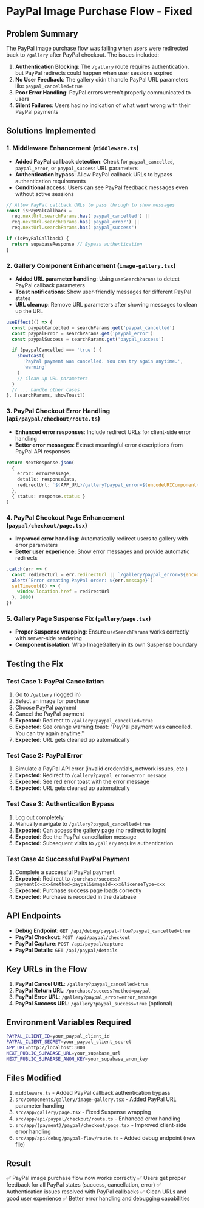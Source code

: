 # PayPal Image Purchase Flow - Fixed

## Problem Summary

The PayPal image purchase flow was failing when users were redirected back to `/gallery` after PayPal checkout. The issues included:

1. **Authentication Blocking**: The `/gallery` route requires authentication, but PayPal redirects could happen when user sessions expired
2. **No User Feedback**: The gallery didn't handle PayPal URL parameters like `paypal_cancelled=true`
3. **Poor Error Handling**: PayPal errors weren't properly communicated to users
4. **Silent Failures**: Users had no indication of what went wrong with their PayPal payments

## Solutions Implemented

### 1. Middleware Enhancement (`middleware.ts`)

- **Added PayPal callback detection**: Check for `paypal_cancelled`, `paypal_error`, or `paypal_success` URL parameters
- **Authentication bypass**: Allow PayPal callback URLs to bypass authentication requirements
- **Conditional access**: Users can see PayPal feedback messages even without active sessions

```typescript
// Allow PayPal callback URLs to pass through to show messages
const isPayPalCallback =
  req.nextUrl.searchParams.has('paypal_cancelled') ||
  req.nextUrl.searchParams.has('paypal_error') ||
  req.nextUrl.searchParams.has('paypal_success')

if (isPayPalCallback) {
  return supabaseResponse // Bypass authentication
}
```

### 2. Gallery Component Enhancement (`image-gallery.tsx`)

- **Added URL parameter handling**: Using `useSearchParams` to detect PayPal callback parameters
- **Toast notifications**: Show user-friendly messages for different PayPal states
- **URL cleanup**: Remove URL parameters after showing messages to clean up the URL

```typescript
useEffect(() => {
  const paypalCancelled = searchParams.get('paypal_cancelled')
  const paypalError = searchParams.get('paypal_error')
  const paypalSuccess = searchParams.get('paypal_success')

  if (paypalCancelled === 'true') {
    showToast(
      'PayPal payment was cancelled. You can try again anytime.',
      'warning'
    )
    // Clean up URL parameters
  }
  // ... handle other cases
}, [searchParams, showToast])
```

### 3. PayPal Checkout Error Handling (`api/paypal/checkout/route.ts`)

- **Enhanced error responses**: Include redirect URLs for client-side error handling
- **Better error messages**: Extract meaningful error descriptions from PayPal API responses

```typescript
return NextResponse.json(
  {
    error: errorMessage,
    details: responseData,
    redirectUrl: `${APP_URL}/gallery?paypal_error=${encodeURIComponent(errorMessage)}`,
  },
  { status: response.status }
)
```

### 4. PayPal Checkout Page Enhancement (`paypal/checkout/page.tsx`)

- **Improved error handling**: Automatically redirect users to gallery with error parameters
- **Better user experience**: Show error messages and provide automatic redirects

```typescript
.catch(err => {
  const redirectUrl = err.redirectUrl || `/gallery?paypal_error=${encodeURIComponent(err.message)}`
  alert(`Error creating PayPal order: ${err.message}`)
  setTimeout(() => {
    window.location.href = redirectUrl
  }, 2000)
})
```

### 5. Gallery Page Suspense Fix (`gallery/page.tsx`)

- **Proper Suspense wrapping**: Ensure `useSearchParams` works correctly with server-side rendering
- **Component isolation**: Wrap ImageGallery in its own Suspense boundary

## Testing the Fix

### Test Case 1: PayPal Cancellation

1. Go to `/gallery` (logged in)
2. Select an image for purchase
3. Choose PayPal payment
4. Cancel the PayPal payment
5. **Expected**: Redirect to `/gallery?paypal_cancelled=true`
6. **Expected**: See orange warning toast: "PayPal payment was cancelled. You can try again anytime."
7. **Expected**: URL gets cleaned up automatically

### Test Case 2: PayPal Error

1. Simulate a PayPal API error (invalid credentials, network issues, etc.)
2. **Expected**: Redirect to `/gallery?paypal_error=error_message`
3. **Expected**: See red error toast with the error message
4. **Expected**: URL gets cleaned up automatically

### Test Case 3: Authentication Bypass

1. Log out completely
2. Manually navigate to `/gallery?paypal_cancelled=true`
3. **Expected**: Can access the gallery page (no redirect to login)
4. **Expected**: See the PayPal cancellation message
5. **Expected**: Subsequent visits to `/gallery` require authentication

### Test Case 4: Successful PayPal Payment

1. Complete a successful PayPal payment
2. **Expected**: Redirect to `/purchase/success?paymentId=xxx&method=paypal&imageId=xxx&licenseType=xxx`
3. **Expected**: Purchase success page loads correctly
4. **Expected**: Purchase is recorded in the database

## API Endpoints

- **Debug Endpoint**: `GET /api/debug/paypal-flow?paypal_cancelled=true`
- **PayPal Checkout**: `POST /api/paypal/checkout`
- **PayPal Capture**: `POST /api/paypal/capture`
- **PayPal Details**: `GET /api/paypal/details`

## Key URLs in the Flow

1. **PayPal Cancel URL**: `/gallery?paypal_cancelled=true`
2. **PayPal Return URL**: `/purchase/success?method=paypal`
3. **PayPal Error URL**: `/gallery?paypal_error=error_message`
4. **PayPal Success URL**: `/gallery?paypal_success=true` (optional)

## Environment Variables Required

```bash
PAYPAL_CLIENT_ID=your_paypal_client_id
PAYPAL_CLIENT_SECRET=your_paypal_client_secret
APP_URL=http://localhost:3000
NEXT_PUBLIC_SUPABASE_URL=your_supabase_url
NEXT_PUBLIC_SUPABASE_ANON_KEY=your_supabase_anon_key
```

## Files Modified

1. `middleware.ts` - Added PayPal callback authentication bypass
2. `src/components/gallery/image-gallery.tsx` - Added PayPal URL parameter handling
3. `src/app/gallery/page.tsx` - Fixed Suspense wrapping
4. `src/app/api/paypal/checkout/route.ts` - Enhanced error handling
5. `src/app/(payment)/paypal/checkout/page.tsx` - Improved client-side error handling
6. `src/app/api/debug/paypal-flow/route.ts` - Added debug endpoint (new file)

## Result

✅ PayPal image purchase flow now works correctly
✅ Users get proper feedback for all PayPal states (success, cancellation, error)
✅ Authentication issues resolved with PayPal callbacks
✅ Clean URLs and good user experience
✅ Better error handling and debugging capabilities
